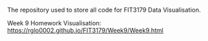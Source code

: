 The repository used to store all code for FIT3179 Data Visualisation. 

Week 9 Homework Visualisation: https://rglo0002.github.io/FIT3179/Week9/Week9.html
